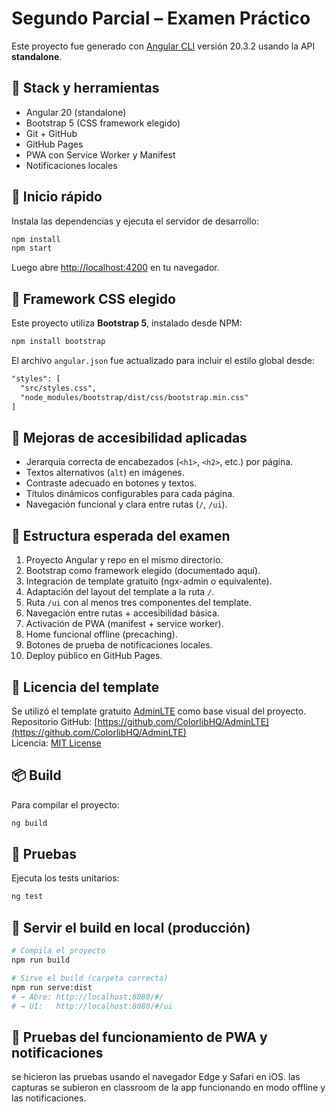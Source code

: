# Segundo Parcial – Examen Práctico

Este proyecto fue generado con [Angular CLI](https://github.com/angular/angular-cli) versión 20.3.2 usando la API **standalone**.

## 🧰 Stack y herramientas

- Angular 20 (standalone)
- Bootstrap 5 (CSS framework elegido)
- Git + GitHub
- GitHub Pages
- PWA con Service Worker y Manifest
- Notificaciones locales

## 🚀 Inicio rápido

Instala las dependencias y ejecuta el servidor de desarrollo:

```bash
npm install
npm start
```

Luego abre [http://localhost:4200](http://localhost:4200) en tu navegador.

## 🎨 Framework CSS elegido

Este proyecto utiliza **Bootstrap 5**, instalado desde NPM:

```bash
npm install bootstrap
```

El archivo `angular.json` fue actualizado para incluir el estilo global desde:

```txt
"styles": [
  "src/styles.css",
  "node_modules/bootstrap/dist/css/bootstrap.min.css"
]
```
## 🧩 Mejoras de accesibilidad aplicadas

- Jerarquía correcta de encabezados (`<h1>`, `<h2>`, etc.) por página.
- Textos alternativos (`alt`) en imágenes.
- Contraste adecuado en botones y textos.
- Títulos dinámicos configurables para cada página.
- Navegación funcional y clara entre rutas (`/`, `/ui`).

## 📂 Estructura esperada del examen

1. Proyecto Angular y repo en el mismo directorio.
2. Bootstrap como framework elegido (documentado aquí).
3. Integración de template gratuito (ngx-admin o equivalente).
4. Adaptación del layout del template a la ruta `/`.
5. Ruta `/ui` con al menos tres componentes del template.
6. Navegación entre rutas + accesibilidad básica.
7. Activación de PWA (manifest + service worker).
8. Home funcional offline (precaching).
9. Botones de prueba de notificaciones locales.
10. Deploy público en GitHub Pages.

## 📝 Licencia del template

Se utilizó el template gratuito [AdminLTE](https://adminlte.io) como base visual del proyecto.  
Repositorio GitHub: [https://github.com/ColorlibHQ/AdminLTE](https://github.com/ColorlibHQ/AdminLTE)  
Licencia: [MIT License](https://github.com/ColorlibHQ/AdminLTE/blob/master/LICENSE)

## 📦 Build

Para compilar el proyecto:

```bash
ng build
```

## 🧪 Pruebas

Ejecuta los tests unitarios:

```bash
ng test
```


## 📡 Servir el build en local (producción)



```bash
# Compila el proyecto
npm run build

# Sirve el build (carpeta correcta)
npm run serve:dist
# → Abre: http://localhost:8080/#/
# → UI:   http://localhost:8080/#/ui
```

## 📢 Pruebas del funcionamiento de PWA y notificaciones

se hicieron las pruebas usando el navegador Edge y Safari en iOS.
las capturas se subieron en classroom de la app funcionando en modo offline y las notificaciones.
